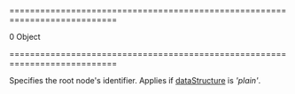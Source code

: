 ===========================================================================
<!--default-->0<!--/default-->
<!--type-->Object<!--/type-->
===========================================================================

<!--shortDescription-->
Specifies the root node's identifier. Applies if [dataStructure](/Documentation/ApiReference/UI_Widgets/dxTreeList/Configuration/#dataStructure) is *'plain'*.
<!--/shortDescription-->

<!--fullDescription-->

<!--/fullDescription-->